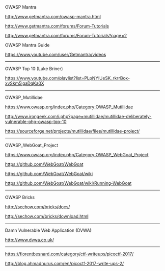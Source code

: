 
OWASP Mantra

http://www.getmantra.com/owasp-mantra.html

http://www.getmantra.com/forums/Forum-Tutorials

http://www.getmantra.com/forums/Forum-Tutorials?page=2

OWASP Mantra Guide

https://www.youtube.com/user/Getmantra/videos

---------------------------------

OWASP Top 10 (Luke Briner)

https://www.youtube.com/playlist?list=PLpNYlUeSK_rkrrBox-xvSkm5lgaDqKa0X

---------------------------------

OWASP_Mutillidae

https://www.owasp.org/index.php/Category:OWASP_Mutillidae

http://www.irongeek.com/i.php?page=mutillidae/mutillidae-deliberately-vulnerable-php-owasp-top-10

https://sourceforge.net/projects/mutillidae/files/mutillidae-project/

---------------------------------

OWASP_WebGoat_Project

https://www.owasp.org/index.php/Category:OWASP_WebGoat_Project

https://github.com/WebGoat/WebGoat

https://github.com/WebGoat/WebGoat/wiki

https://github.com/WebGoat/WebGoat/wiki/Running-WebGoat

---------------------------------

OWASP Bricks

http://sechow.com/bricks/docs/

http://sechow.com/bricks/download.html

---------------------------------

Damn Vulnerable Web Application (DVWA)

http://www.dvwa.co.uk/

---------------------------------

https://florentbesnard.com/category/ctf-writeups/picoctf-2017/

http://blog.ahmadnurus.com/en/picoctf-2017-write-ups-2/

